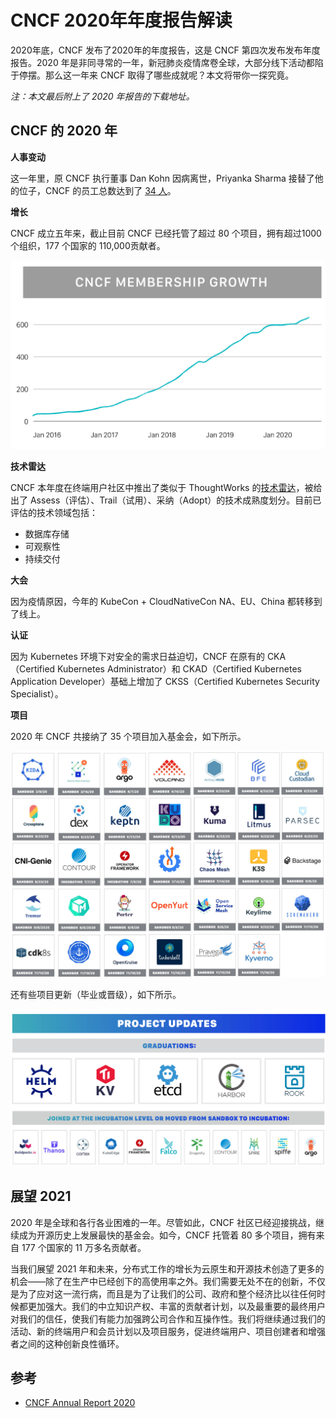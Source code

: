 # CNCF 2020年年度报告解读

2020年底，CNCF 发布了2020年的年度报告，这是 CNCF 第四次发布发布年度报告。2020 年是非同寻常的一年，新冠肺炎疫情席卷全球，大部分线下活动都陷于停摆。那么这一年来 CNCF 取得了哪些成就呢？本文将带你一探究竟。

*注：本文最后附上了 2020 年报告的下载地址。*

## CNCF 的 2020 年

**人事变动**

这一年里，原 CNCF 执行董事 Dan Kohn 因病离世，Priyanka Sharma 接替了他的位子，CNCF 的员工总数达到了 [34 人](https://www.cncf.io/people/staff/)。

**增长**

CNCF 成立五年来，截止目前 CNCF 已经托管了超过 80 个项目，拥有超过1000 个组织，177 个国家的 110,000贡献者。

![CNCF 会员增长情况](../images/008eGmZEly1gmhqzaxsy1j31dz0u0acn.jpg)

**技术雷达**

CNCF 本年度在终端用户社区中推出了类似于 ThoughtWorks 的[技术雷达](https://radar.cncf.io/)，被给出了 Assess（评估）、Trail（试用）、采纳（Adopt）的技术成熟度划分。目前已评估的技术领域包括：

- 数据库存储
- 可观察性
- 持续交付

**大会**

因为疫情原因，今年的 KubeCon + CloudNativeCon NA、EU、China 都转移到了线上。

**认证**

因为 Kubernetes 环境下对安全的需求日益迫切，CNCF 在原有的 CKA（Certified Kubernetes Administrator）和 CKAD（Certified Kubernetes Application Developer）基础上增加了 CKSS（Certified Kubernetes Security Specialist）。

**项目**

2020 年 CNCF 共接纳了 35 个项目加入基金会，如下所示。

![新收录的开源项目](../images/008eGmZEly1gmhrip3dc2j315q0u01e0.jpg)

还有些项目更新（毕业或晋级），如下所示。

![项目更新](../images/008eGmZEly1gmhrl3860hj31ob0u0wn4.jpg)

## 展望 2021 

2020 年是全球和各行各业困难的一年。尽管如此，CNCF 社区已经迎接挑战，继续成为开源历史上发展最快的基金会。如今，CNCF 托管着 80 多个项目，拥有来自 177 个国家的 11 万多名贡献者。

当我们展望 2021 年和未来，分布式工作的增长为云原生和开源技术创造了更多的机会——除了在生产中已经创下的高使用率之外。我们需要无处不在的创新，不仅是为了应对这一流行病，而且是为了让我们的公司、政府和整个经济比以往任何时候都更加强大。我们的中立知识产权、丰富的贡献者计划，以及最重要的最终用户对我们的信任，使我们有能力加强跨公司合作和互操作性。我们将继续通过我们的活动、新的终端用户和会员计划以及项目服务，促进终端用户、项目创建者和增强者之间的这种创新良性循环。

## 参考

- [CNCF Annual Report 2020](https://share.weiyun.com/n4bdwGZ2)